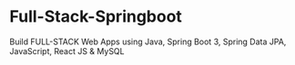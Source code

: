 # Full-Stack-Springboot 
Build FULL-STACK Web Apps using Java, Spring Boot 3, Spring Data JPA,  JavaScript, React JS & MySQL
